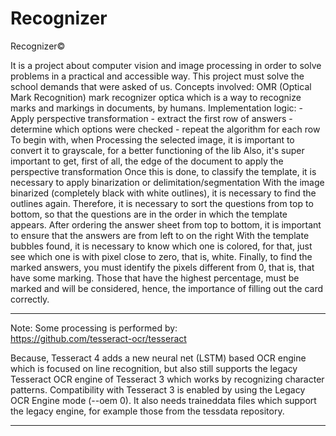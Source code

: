 # Recognizer 

Recognizer©<br>
        <p>It is a project about computer vision and image processing in order to solve
        problems in a practical and accessible way.
        This project must solve the school demands that were asked of us.
        Concepts involved:
            OMR (Optical Mark Recognition) mark recognizer
            optica which is a way to recognize marks and markings
            in documents, by humans.
            Implementation logic:
            - Apply perspective transformation
            - extract the first row of answers
            - determine which options were checked
            - repeat the algorithm for each row
         To begin with, when Processing the selected image, it is important to convert it to grayscale,
         for a better functioning of the lib
        Also, it's super important to get, first of all, the edge of the document to apply the
        perspective transformation
        Once this is done, to classify the template, it is necessary to apply binarization or delimitation/segmentation
        With the image binarized (completely black with white outlines), it is necessary to find the outlines again.
        Therefore, it is necessary to sort the questions from top to bottom, so that the questions are
        in the order in which the template appears.
        After ordering the answer sheet from top to bottom, it is important to ensure that the answers are from left to
        on the right
        With the template bubbles found, it is necessary to know which one is colored, for that, just see which one is
        with pixel close to zero, that is, white.
        Finally, to find the marked answers, you must identify the pixels different from 0, that is,
        that have some marking. Those that have the highest percentage, must be marked and will be considered,
        hence, the importance of filling out the card correctly.</p>


<hr>

Note: Some processing is performed by: <br>
https://github.com/tesseract-ocr/tesseract <br>

Because, Tesseract 4 adds a new neural net (LSTM) based OCR engine which is focused on line recognition, but also still supports the legacy Tesseract OCR engine of Tesseract 3 which works by recognizing character patterns. Compatibility with Tesseract 3 is enabled by using the Legacy OCR Engine mode (--oem 0). It also needs traineddata files which support the legacy engine, for example those from the tessdata repository.

<hr>
